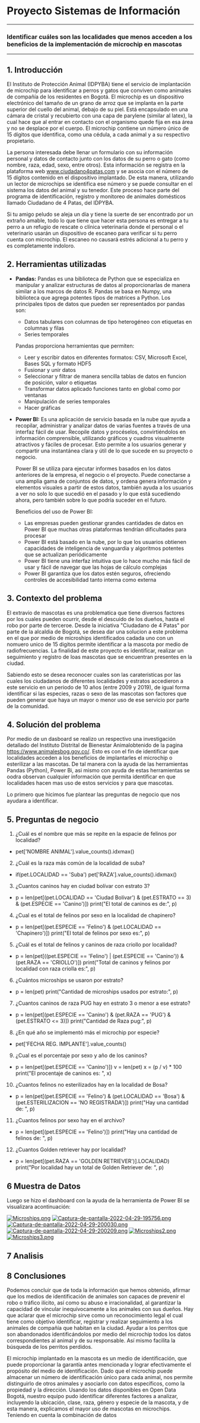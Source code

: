 # Proyecto Sistemas de Información

-----------------------------------------------------------------------------------------------------------
### Identificar cuáles son las localidades que menos acceden a los beneficios de la implementación de microchip en mascotas
-----------------------------------------------------------------------------------------------------------

## 1. Introducción
El Instituto de Protección Animal (IDPYBA) tiene el servicio de implantación de microchip para identificar a perros y gatos que conviven como animales de compañía de los residentes en Bogotá.
El microchip es un dispositivo electrónico del tamaño de un grano de arroz que se implanta en la parte superior del cuello del animal, debajo de su piel. Está encapsulado en una cámara de cristal y recubierto con una capa de parylene (similar al latex), la cual hace que al entrar en contacto con el organismo quede fija en esa área y no se desplace por el cuerpo. El microchip contiene un número único de 15 dígitos que identifica, como una cédula, a cada animal y a su respectivo propietario.

La persona interesada debe llenar un formulario con su información personal y datos de contacto junto con los datos de su perro o gato (como nombre, raza, edad, sexo, entre otros). Esta información se registra en la plataforma web www.ciudadano4patas.com y se asocia con el número de 15 dígitos contenido en el dispositivo implantado. De esta manera, utilizando un lector de microchips se identifica ese número y se puede consultar en el sistema los datos del animal y su tenedor. Este proceso hace parte del programa de identificación, registro y monitoreo de animales domésticos llamado Ciudadano de 4 Patas, del IDPYBA.

Si tu amigo peludo se aleja un día y tiene la suerte de ser encontrado por un extraño amable, todo lo que tiene que hacer esta persona es entregar a tu perro a un refugio de rescate o clínica veterinaria donde el personal o el veterinario usarán un dispositivo de escaneo para verificar si tu perro cuenta con microchip. El escaneo no causará estrés adicional a tu perro y es completamente indoloro.


## 2. Herramientas utilizadas

* **Pandas:** Pandas es una biblioteca de Python que se especializa en manipular y analizar estructuras de datos al proporcionarlas de manera similar a los marcos de datos R. Pandas se basa en Numpy, una biblioteca que agrega potentes tipos de matrices a Python. Los principales tipos de datos que pueden ser representados por pandas son:

  *  Datos tabulares con columnas de tipo heterogéneo con etiquetas en columnas y filas
  *  Series temporales
  
  Pandas proporciona herramientas que permiten:

  * Leer y escribir datos en diferentes formatos: CSV, Microsoft Excel, Bases SQL y formato HDF5
  * Fusionar y unir datos
  * Seleccionar y filtrar de manera sencilla tablas de datos en funcion de posición, valor o etiquetas
  * Transformar datos aplicado funciones tanto en global como por ventanas
  * Manipulación de series temporales
  * Hacer gráficas

* **Power BI:** Es una aplicación de servicio basada en la nube que ayuda a recopilar, administrar y analizar datos de varias fuentes a través de una interfaz fácil de usar. Recopile datos y procéselos, convirtiéndolos en información comprensible, utilizando gráficos y cuadros visualmente atractivos y fáciles de procesar. Esto permite a los usuarios generar y compartir una instantánea clara y útil de lo que sucede en su proyecto o negocio.

  Power BI se utiliza para ejecutar informes basados en los datos anteriores de la empresa, el negocio o el proyecto. Puede conectarse a una amplia gama de conjuntos de  datos, y ordena genera información y elementos visuales a partir de estos datos, también ayuda a los usuarios a ver no solo lo que sucedió en el pasado y lo que está sucediendo ahora, pero también sobre lo que podría suceder en el futuro.

  Beneficios del uso de Power BI:
 
   * Las empresas pueden gestionar  grandes cantidades de datos en Power BI que muchas otras plataformas tendrían dificultades para procesar
   * Power BI está basado en la nube, por lo que los usuarios obtienen capacidades de inteligencia de vanguardia y algoritmos potentes que se actualizan periódicamente
   * Power BI tiene una interfaz intuitiva que lo hace mucho más fácil de usar y fácil de navegar que las hojas de cálculo complejas
   *  Power BI garantiza que los datos estén seguros, ofreciendo controles de accesibilidad tanto interna como externa
 

## 3. Contexto del problema

El extravio de mascotas es una problematica que tiene diversos factores por los cuales pueden ocurrir, desde el descuido de los dueños, hasta el robo por parte de terceroe. Desde la iniciativa "Ciudadano de 4 Patas" por parte de la alcaldia de Bogotá, se desea dar una solucion a este problema en el que por medio de microships identificados cadada uno con un nomuero unico de 15 digitos permite identificar a la mascota por medio de radiofrecuencias. La finalidad de este proyecto es identificar, realizar un seguimiento y registro de loas mascotas que se encuentran presentes en la ciudad.

Sabiendo esto se desea reconocer cuales son las carateristicas por las cuales los ciudadanos de diferentes localidades y estratos accedieron a este servicio en un periodo de 10 años (entre 2009 y 2019), de igual forma identificar si las especies, razas o sexo de las mascotas son factores que pueden generar que haya un mayor o menor uso de ese servicio por parte de la comunidad. 


## 4. Solución del problema
Por medio de un dasboard se realizo un respectivo una investigación detallado del Instituto Distrital de Bienestar Animalobtenido de la pagina https://www.animalesbog.gov.co/. Esto es con el fin de identificar que localidades acceden a los beneficios de implantarles el microchip o esterilizar a las mascotas. De tal manera con la ayuda de las herramientas Pandas (Python), Power Bi, asi mismo con ayuda de estas herramientas se oodra observan cualquier información que permita identificar en que localidades hacen mas uso de estos servicios y para que mascotas. 

Lo primero que hicimos fue plantear las preguntas de negocio que nos ayudara a identificar.

## 5. Preguntas de negocio

1. ¿Cuál es el nombre que más se repite en la espacie de felinos por localidad? 

 * pet['NOMBRE ANIMAL'].value_counts().idxmax()
   
2. ¿Cuál es la raza más común de la localidad de suba?

 * if(pet.LOCALIDAD == 'Suba') pet['RAZA'].value_counts().idxmax()

3. ¿Cuantos caninos hay en ciudad bolívar con estrato 3? 
* p = len(pet[(pet.LOCALIDAD == 'Ciudad Bolívar') & (pet.ESTRATO == 3) & (pet.ESPECIE == 'Canino')])
print("El total de caninos es de:", p)

4. ¿Cual es el total de felinos por sexo en la localidad de chapinero? 
* p = len(pet[(pet.ESPECIE == 'Felino') & (pet.LOCALIDAD == 'Chapinero')])
print("El total de felinos por sexo es:", p)

5. ¿Cuál es el total de felinos y caninos de raza criollo por localidad?
* p = len(pet[((pet.ESPECIE == 'Felino') | (pet.ESPECIE == 'Canino')) & (pet.RAZA == 'CRIOLLO')])
print("Total de caninos y felinos por localidad con raza criolla es:", p)

6. ¿Cuántos microships se usaron por estrato?  
* p = len(pet)
print("Cantidad de microships usados por estrato:", p)

7. ¿Cuantos caninos de raza PUG hay en estrato 3 o menor a ese estrato? 
* p = len(pet[(pet.ESPECIE == 'Canino') & (pet.RAZA == 'PUG') & (pet.ESTRATO <= 3)])
print("Cantidad de Raza pug:", p)

8. ¿En qué año se implementó más el microchip por especie? 
 * pet['FECHA REG. IMPLANTE'].value_counts()
  
9. ¿Cual es el porcentaje por sexo y año de los caninos? 
 * p = len(pet[(pet.ESPECIE == 'Canino')])
  v = len(pet)
  x = (p / v) * 100
print("El procentaje de caninos es: ", x)

10. ¿Cuantos felinos no esterilizados hay en la localidad de Bosa? 
 * p = len(pet[(pet.ESPECIE == 'Felino') & (pet.LOCALIDAD == 'Bosa') & (pet.ESTERILIZACION == 'NO REGISTRADA')])
print("Hay una cantidad de: ", p)

11. ¿Cuantos felinos por sexo hay en el archivo?
* p = len(pet[(pet.ESPECIE == 'Felino')])
print("Hay una cantidad de felinos de: ", p) 

12. ¿Cuantos Golden retriever hay por localidad?
* p = len(pet[(pet.RAZA == 'GOLDEN RETRIEVER')].LOCALIDAD)
print("Por localidad hay un total de Golden Retriever de: ", p)

## 6 Muestra de Datos
Luego se hizo el dashboard con la ayuda de la herramienta de Power BI se visualizara acontinuación:

[![Microships.png](https://i.postimg.cc/gkx58nxZ/Microships.png)](https://postimg.cc/bsj3jYHy)
[![Captura-de-pantalla-2022-04-29-195756.png](https://i.postimg.cc/TY19Wg5V/Captura-de-pantalla-2022-04-29-195756.png)](https://postimg.cc/56cvhH3y)
[![Captura-de-pantalla-2022-04-29-200030.png](https://i.postimg.cc/Y0WCJdyN/Captura-de-pantalla-2022-04-29-200030.png)](https://postimg.cc/gLGphHpr)
[![Captura-de-pantalla-2022-04-29-200209.png](https://i.postimg.cc/ZKmByy7f/Captura-de-pantalla-2022-04-29-200209.png)](https://postimg.cc/w3WTC3dJ)
[![Microships2.png](https://i.postimg.cc/9QRsyzNk/Microships2.png)](https://postimg.cc/5XJPV9J5)
[![Microships3.png](https://i.postimg.cc/RZLp7fLX/Microships3.png)](https://postimg.cc/bZdR8ZMt)


## 7 Analisis
## 8 Conclusiones

Podemos concluir que de toda la información que hemos obtenido, afirmar que los medios de identificación de animales son capaces de prevenir el robo o tráfico ilícito, así como su abuso e irracionalidad, al garantizar la capacidad de vincular inequívocamente a los animales con sus dueños. Hay que aclarar que el  microchip  sirve  como  un  reconocimiento  legal  el  cual  tiene  como  objetivo  identificar,  registrar  y  realizar  seguimiento  a  los  animales  de  compañía  que  habitan  en  la ciudad. Ayudar a los perritos que son abandonados identificándolos por medio del microchip todos los datos correspondientes al animal y de su responsable. Así mismo facilita la búsqueda de los perritos perdidos. 

El microchip implantado en la mascota es un medio de identificación, que puede proporcionar la garantía antes mencionada y lograr efectivamente el propósito del medio de identificación. Dado que el microchip puede almacenar un número de identificación único para cada animal, nos permite distinguirlo de otros animales y asociarlo con datos específicos, como la propiedad y la dirección. Usando los datos disponibles en Open Data Bogotá, nuestro equipo pudo identificar diferentes factores a analizar, incluyendo la ubicación, clase, raza, género y especie de la mascota, y de esta manera, explicamos el mayor uso de mascotas en microchips. Teniendo en cuenta la combinación de datos

